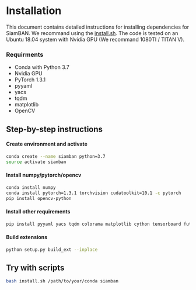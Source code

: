 # Installation

This document contains detailed instructions for installing dependencies for SiamBAN. We recommand using the [install.sh](install.sh). The code is tested on an Ubuntu 18.04 system with Nvidia GPU (We recommand 1080TI / TITAN V).

### Requirments
* Conda with Python 3.7
* Nvidia GPU
* PyTorch 1.3.1
* pyyaml
* yacs
* tqdm
* matplotlib
* OpenCV

## Step-by-step instructions

#### Create environment and activate
```bash
conda create --name siamban python=3.7
source activate siamban
```

#### Install numpy/pytorch/opencv
```bash
conda install numpy
conda install pytorch=1.3.1 torchvision cudatoolkit=10.1 -c pytorch
pip install opencv-python
```

#### Install other requirements
```bash
pip install pyyaml yacs tqdm colorama matplotlib cython tensorboard future mpi4py optuna
```

#### Build extensions
```bash
python setup.py build_ext --inplace
```


## Try with scripts
```bash
bash install.sh /path/to/your/conda siamban
```


